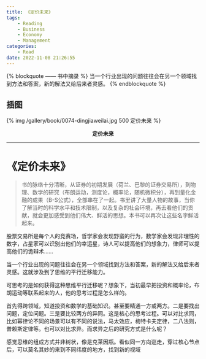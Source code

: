 ```yaml
---
title: 《定价未来》
tags:
	- Reading
	- Business
	- Economy
	- Management
categories:
	- Read
date: 2022-11-08 21:26:55
---
```


{% blockquote —— 书中摘录 %}
当一个行业出现的问题往往会在另一个领域找到方法和答案，新的解法又给后来者灵感。
{% endblockquote %}

<!-- more -->

## 插图
{% img /gallery/book/0074-dingjiaweilai.jpg 500 定价未来 %}
<p align="center"><b>定价未来</b></p>

-----

# 《定价未来》

> 书的脉络十分清晰，从证券的初期发展（荷兰、巴黎的证券交易所），到物理、数学的研究（布朗运动，测度论，概率论，随机微积分），再到量化金融的成果（B-S公式），全部串在了一起。书里讲了大量人物的故事，当你了解当时的科学水平和技术限制，以及复杂的社会环境，再去看他们的贡献，就会更加感受到他们伟大、鲜活的思想。本书可以再次让这些名字鲜活起来。

股票交易所是每个人的竞赛场，哲学家会发现野蛮的行为，数学家会发现非理性的数字，占星家可以识别出他们的幸运星，诗人可以提高他们的想象力，律师可以提高他们的诡辩术……

当一个行业出现的问题往往会在另一个领域找到方法和答案，新的解法又给后来者灵感。这就涉及到了思维的平行迁移能力。

可思考的是如何获得这种思维平行迁移呢？想象下，当初最早把投资和概率论，布朗运动等联系起来的人，他的思考过程是怎么样的。

首先得跨领域，知道投资和数学的基础知识。甚至要精通一方或两方。二是要找出问题，定位问题。三是要比较两方的异同。这是核心的思考过程。可以对比求同，比如幂律论不同的场景可以有不同的说法，马太效应，梅特卡夫定律，二八法则，普赖斯定律等。也可以对比求异。而求异之后的研究方式是什么呢？

感觉思维的组成方式并非树状，像是克莱因瓶。看似同一方向巡走，穿过核心节点后，可以莫名其妙的来到不同纬度的地方，找到新的视域
